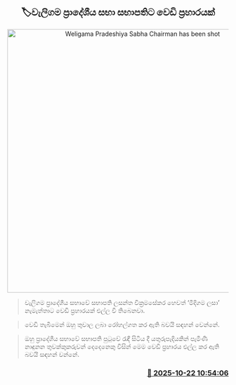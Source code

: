 <p align='center'><b><h2 align='center' title='Weligama Pradeshiya Sabha Chairman has been shot'>🏷වැලිගම ප්‍රාදේශීය සභා සභාපතිට වෙඩි ප්‍රහාරයක්</h2></b></p>
<p align='center'><img src='https://helakuru.sgp1.cdn.digitaloceanspaces.com/esana/images/lib/lasantha-wikramasekara-jkl.jpg' width='600' alt='Weligama Pradeshiya Sabha Chairman has been shot'></p>

> වැලිගම ප්‍රාදේශීය සභාවේ සභාපති ලසන්ත වික්‍රමසේකර හෙවත් ‘මිදිගම ලසා’ නැමැත්තාට වෙඩි ප්‍රහාරයක් එල්ල වී තිබෙනවා.

> වෙඩි තැබීමෙන් ඔහු තුවාල ලබා රෝහල්ගත කර ඇති බවයි සඳහන් වෙන්නේ.

> ඔහු ප්‍රාදේශීය සභාවේ සභාපති පුටුවේ රැඳී සිටිය දී යතුරුපැදියකින් පැමිණි නාඳුනන තුවක්කුකරුවන් දෙදෙනෙකු විසින් මෙම වෙඩි ප්‍රහාරය එල්ල කර ඇති බවයි සඳහන් වන්නේ.



<h3 align='right'><a href='https://www.helakuru.lk/esana/p/114682/'>📅 2025-10-22 10:54:06</a></h3>
